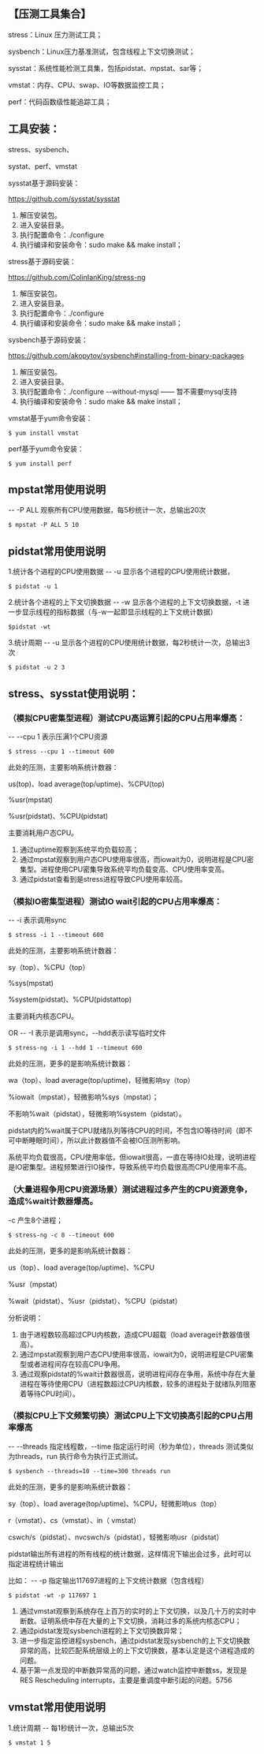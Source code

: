 
## 【压测工具集合】
stress：Linux 压力测试工具；

sysbench：Linux压力基准测试，包含线程上下文切换测试；

sysstat：系统性能检测工具集，包括pidstat、mpstat、sar等；

vmstat：内存、CPU、swap、IO等数据监控工具；

perf：代码函数级性能追踪工具；

## 工具安装：
stress、sysbench、

systat、perf、vmstat

sysstat基于源码安装：

https://github.com/sysstat/sysstat
1. 解压安装包。
2. 进入安装目录。
3. 执行配置命令：./configure
4. 执行编译和安装命令：sudo make && make install；


stress基于源码安装：

https://github.com/ColinIanKing/stress-ng
1. 解压安装包。
2. 进入安装目录。
3. 执行配置命令：./configure
4. 执行编译和安装命令：sudo make && make install；

sysbench基于源码安装：

https://github.com/akopytov/sysbench#installing-from-binary-packages
1. 解压安装包。
2. 进入安装目录。
3. 执行配置命令：./configure --without-mysql    —— 暂不需要mysql支持
4. 执行编译和安装命令：sudo make && make install；


vmstat基于yum命令安装：
```
$ yum install vmstat
```

perf基于yum命令安装：
```
$ yum install perf
```

## mpstat常用使用说明
-- -P ALL 观察所有CPU使用数据，每5秒统计一次，总输出20次
```
$ mpstat -P ALL 5 10
```


## pidstat常用使用说明
1.统计各个进程的CPU使用数据
-- -u 显示各个进程的CPU使用统计数据，
```
$ pidstat -u 1
```

2.统计各个进程的上下文切换数据
-- -w 显示各个进程的上下文切换数据，-t 进一步显示线程的指标数据（与-w一起即显示线程的上下文统计数据）
```
$pidstat -wt
```

3.统计周期
-- -u 显示各个进程的CPU使用统计数据，每2秒统计一次，总输出3次
```
$ pidstat -u 2 3
```


## stress、sysstat使用说明：
### （模拟CPU密集型进程）测试CPU高运算引起的CPU占用率爆高：
-- --cpu 1 表示压满1个CPU资源
```
$ stress --cpu 1 --timeout 600
```

此处的压测，主要影响系统计数器：

us(top)、load average(top/uptime)、%CPU(top)

%usr(mpstat)

%usr(pidstat)、%CPU(pidstat)

主要消耗用户态CPU。
1. 通过uptime观察到系统平均负载较高；
2. 通过mpstat观察到用户态CPU使用率很高，而iowait为0，说明进程是CPU密集型。进程使用CPU密集导致系统平均负载变高、CPU使用率变高。
3. 通过pidstat查看到是stress进程导致CPU使用率较高。


### （模拟IO密集型进程）测试IO wait引起的CPU占用率爆高：
-- -i 表示调用sync
```
$ stress -i 1 --timeout 600
```

此处的压测，主要影响系统计数器：

sy（top）、%CPU（top）

%sys(mpstat)

%system(pidstat)、%CPU(pidstattop)

主要消耗内核态CPU。

OR
-- -I 表示是调用sync，--hdd表示读写临时文件
```
$ stress-ng -i 1 --hdd 1 --timeout 600
```
此处的压测，更多的是影响系统计数器：

wa（top）、load average(top/uptime)，轻微影响sy（top）

%iowait（mpstat），轻微影响%sys（mpstat）；

不影响%wait（pidstat），轻微影响%system（pidstat）。

pidstat内的%wait属于CPU就绪队列等待CPU的时间，不包含IO等待时间（即不可中断睡眠时间），所以此计数器值不会被IO压测所影响。

系统平均负载很高，CPU使用率低，但iowait很高，一直在等待IO处理，说明进程是IO密集型。进程频繁进行IO操作，导致系统平均负载很高而CPU使用率不高。


### （大量进程争用CPU资源场景）测试进程过多产生的CPU资源竞争，造成%wait计数器爆高。
-c 产生8个进程；
```
$ stress-ng -c 8 --timeout 600
```
此处的压测，更多的是影响系统计数器：

us（top）、load average(top/uptime)、%CPU

%usr（mpstat）

%wait（pidstat）、%usr（pidstat）、%CPU（pidstat）

分析说明：
1. 由于进程数较高超过CPU内核数，造成CPU超载（load average计数器值很高）。
2. 通过mpstat观察到用户态CPU使用率很高，iowait为0，说明进程是CPU密集型或者进程间存在较高CPU争用。
3. 通过观察pidstat的%wait计数器很高，说明进程间存在争用，系统中存在大量进程在等待使用CPU（进程数超过CPU内核数，较多的进程处于就绪队列阻塞着等待CPU时间）。


### （模拟CPU上下文频繁切换）测试CPU上下文切换高引起的CPU占用率爆高
-- --threads 指定线程数，--time 指定运行时间（秒为单位），threads 测试类似为threads，run 执行命令为执行正式测试。
```
$ sysbench --threads=10 --time=300 threads run
```
此处的压测，更多的是影响系统计数器：

sy（top）、load average(top/uptime)、%CPU，轻微影响us（top）

r（vmstat）、cs（vmstat）、in（ vmstat）

cswch/s（pidstat）、nvcswch/s（pidstat），轻微影响usr（pidstat）

pidstat输出所有进程的所有线程的统计数据，这样情况下输出会过多，此时可以指定进程统计输出

比如：
-- -p 指定输出117697进程的上下文统计数据（包含线程）
```
$ pidstat -wt -p 117697 1
```

1. 通过vmstat观察到系统存在上百万的实时的上下文切换，以及几十万的实时中断数。证明系统中存在大量的上下文切换，消耗过多的系统内核态CPU；
2. 通过pidstat发现sysbench进程的上下文切换数异常；
3. 进一步指定监控进程sysbench，通过pidstat发现sysbench的上下文切换数异常的高，比较匹配系统层级上的上下文切换数，基本认定是这个进程造成的问题。
4. 基于第一点发现的中断数异常高的问题，通过watch监控中断数ss，发现是RES Rescheduling interrupts，主要是重调度中断引起的问题。5756

## vmstat常用使用说明
1.统计周期
-- 每1秒统计一次，总输出5次
```
$ vmstat 1 5
```
